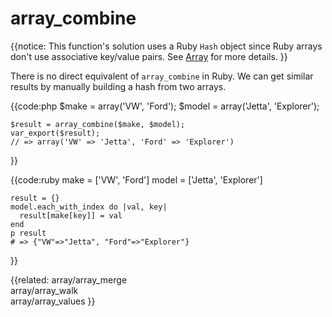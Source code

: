 # array_combine

{{notice:
    This function's solution uses a Ruby `Hash` object since Ruby arrays don't
    use associative key/value pairs. See [Array](../array) for more details.
}}

There is no direct equivalent of `array_combine` in Ruby. We can get similar
results by manually building a hash from two arrays.

{{code:php
    $make  = array('VW',    'Ford');
    $model = array('Jetta', 'Explorer');

    $result = array_combine($make, $model);
    var_export($result);
    // => array('VW' => 'Jetta', 'Ford' => 'Explorer')
}}

{{code:ruby
    make  = ['VW',    'Ford']
    model = ['Jetta', 'Explorer']

    result = {}
    model.each_with_index do |val, key| 
      result[make[key]] = val
    end
    p result
    # => {"VW"=>"Jetta", "Ford"=>"Explorer"}
}}


{{related:
    array/array_merge         
    array/array_walk          
    array/array_values
}}
